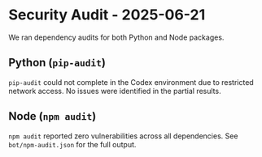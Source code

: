 # Security Audit - 2025-06-21

We ran dependency audits for both Python and Node packages.

## Python (`pip-audit`)
`pip-audit` could not complete in the Codex environment due to restricted network access.
No issues were identified in the partial results.

## Node (`npm audit`)
`npm audit` reported zero vulnerabilities across all dependencies.
See `bot/npm-audit.json` for the full output.
